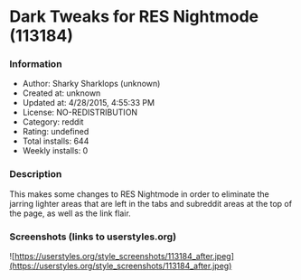 # Dark Tweaks for RES Nightmode (113184)

### Information
- Author: Sharky Sharklops (unknown)
- Created at: unknown
- Updated at: 4/28/2015, 4:55:33 PM
- License: NO-REDISTRIBUTION
- Category: reddit
- Rating: undefined
- Total installs: 644
- Weekly installs: 0


### Description
This makes some changes to RES Nightmode in order to eliminate the jarring lighter areas that are left in the tabs and subreddit areas at the top of the page, as well as the link flair.


### Screenshots (links to userstyles.org)
![https://userstyles.org/style_screenshots/113184_after.jpeg](https://userstyles.org/style_screenshots/113184_after.jpeg)


